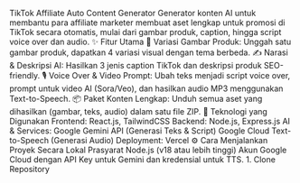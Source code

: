 TikTok Affiliate Auto Content Generator
​Generator konten AI untuk membantu para affiliate marketer membuat aset lengkap untuk promosi di TikTok secara otomatis, mulai dari gambar produk, caption, hingga script voice over dan audio.
​✨ Fitur Utama
​📸 Variasi Gambar Produk: Unggah satu gambar produk, dapatkan 4 variasi visual dengan tema berbeda.
​✍️ Narasi & Deskripsi AI: Hasilkan 3 jenis caption TikTok dan deskripsi produk SEO-friendly.
​🎙️ Voice Over & Video Prompt: Ubah teks menjadi script voice over, prompt untuk video AI (Sora/Veo), dan hasilkan audio MP3 menggunakan Text-to-Speech.
​📦 Paket Konten Lengkap: Unduh semua aset yang dihasilkan (gambar, teks, audio) dalam satu file ZIP.
​🚀 Teknologi yang Digunakan
​Frontend: React.js, TailwindCSS
​Backend: Node.js, Express.js
​AI & Services:
​Google Gemini API (Generasi Teks & Script)
​Google Cloud Text-to-Speech (Generasi Audio)
​Deployment: Vercel
​⚙️ Cara Menjalankan Proyek Secara Lokal
​Prasyarat
​Node.js (v18 atau lebih tinggi)
​Akun Google Cloud dengan API Key untuk Gemini dan kredensial untuk TTS.
​1. Clone Repository
